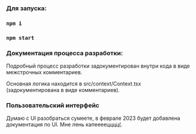 
### Для запуска:

### `npm i`
### `npm start`


### Документация процесса разработки:

Подробный процесс разработки задокументирован внутри кода в виде межстрочных комментариев.

Основная логика находится в src/context/Context.tsx (задокументирована в виде комментариев).


### Пользовательский интерфейс

Думаю с UI разобраться сумеете, в феврале 2023 будет добавлена документация по UI. Мне лень капеееецццц(. 



